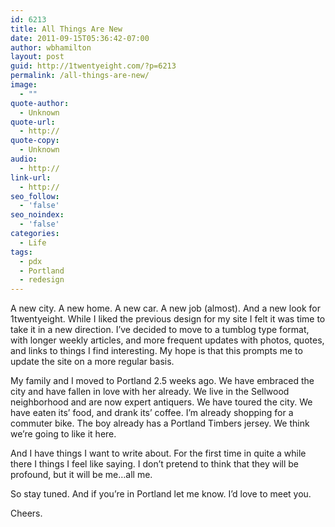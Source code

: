 ```yaml
---
id: 6213
title: All Things Are New
date: 2011-09-15T05:36:42-07:00
author: wbhamilton
layout: post
guid: http://1twentyeight.com/?p=6213
permalink: /all-things-are-new/
image:
  - ""
quote-author:
  - Unknown
quote-url:
  - http://
quote-copy:
  - Unknown
audio:
  - http://
link-url:
  - http://
seo_follow:
  - 'false'
seo_noindex:
  - 'false'
categories:
  - Life
tags:
  - pdx
  - Portland
  - redesign
---
```

A new city. A new home. A new car. A new job (almost). And a new look for 1twentyeight. While I liked the previous design for my site I felt it was time to take it in a new direction. I&#8217;ve decided to move to a tumblog type format, with longer weekly articles, and more frequent updates with photos, quotes, and links to things I find interesting. My hope is that this prompts me to update the site on a more regular basis.

My family and I moved to Portland 2.5 weeks ago. We have embraced the city and have fallen in love with her already. We live in the Sellwood neighborhood and are now expert antiquers. We have toured the city. We have eaten its&#8217; food, and drank its&#8217; coffee. I&#8217;m already shopping for a commuter bike. The boy already has a Portland Timbers jersey. We think we&#8217;re going to like it here.

And I have things I want to write about. For the first time in quite a while there I things I feel like saying. I don&#8217;t pretend to think that they will be profound, but it will be me…all me.

So stay tuned. And if you&#8217;re in Portland let me know. I&#8217;d love to meet you.

Cheers.